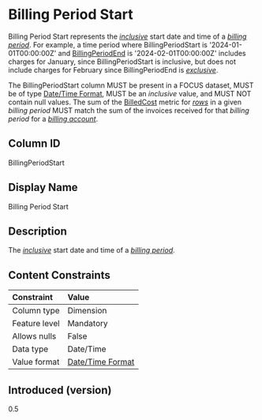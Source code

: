 # Billing Period Start

Billing Period Start represents the [*inclusive*](#glossary:inclusivebound) start date and time of a [*billing period*](#glossary:billing-period). For example, a time period where BillingPeriodStart is '2024-01-01T00:00:00Z' and [BillingPeriodEnd](#billingperiodend) is '2024-02-01T00:00:00Z' includes charges for January, since BillingPeriodStart is inclusive, but does not include charges for February since BillingPeriodEnd is [*exclusive*](#glossary:exclusivebound).

The BillingPeriodStart column MUST be present in a FOCUS dataset, MUST be of type [Date/Time Format](#date/timeformat), MUST be an *inclusive* value, and MUST NOT contain null values. The sum of the [BilledCost](#billedcost) metric for [*rows*](#glossary:row) in a given *billing period* MUST match the sum of the invoices received for that *billing period* for a [*billing account*](#glossary:billing-account).

## Column ID

BillingPeriodStart

## Display Name

Billing Period Start

## Description

The [*inclusive*](#glossary:inclusivebound) start date and time of a [*billing period*](#glossary:billing-period).

## Content Constraints

| Constraint      | Value                                |
|:----------------|:-------------------------------------|
| Column type     | Dimension                            |
| Feature level   | Mandatory                            |
| Allows nulls    | False                                |
| Data type       | Date/Time                            |
| Value format    | [Date/Time Format](#date/timeformat) |

## Introduced (version)

0.5
